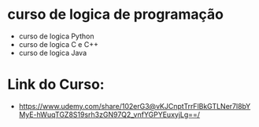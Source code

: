 # curso de logica de programação
- curso de logica Python
- curso de logica C e C++
- curso de logica Java
# Link do Curso: 
- https://www.udemy.com/share/102erG3@vKJCnptTrrFlBkGTLNer7l8bYMyE-hWuqTGZ8S19srh3zGN97Q2_vnfYGPYEuxyjLg==/
